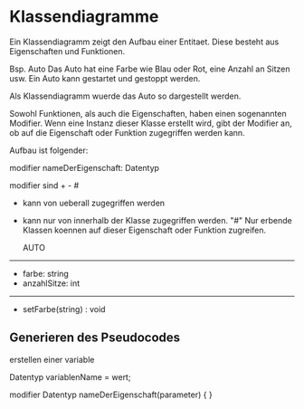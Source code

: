 # Klassendiagramme

Ein Klassendiagramm zeigt den Aufbau einer Entitaet.
Diese besteht aus Eigenschaften und Funktionen.

Bsp. Auto
Das Auto hat eine Farbe wie Blau oder Rot, eine Anzahl an Sitzen usw.
Ein Auto kann gestartet und gestoppt werden.

Als Klassendiagramm wuerde das Auto so dargestellt werden.

Sowohl Funktionen, als auch die Eigenschaften, haben einen sogenannten Modifier.
Wenn eine Instanz dieser Klasse erstellt wird, gibt der Modifier an, ob auf die Eigenschaft oder Funktion
zugegriffen werden kann. 

Aufbau ist folgender:

modifier nameDerEigenschaft: Datentyp

modifier sind + - #
+ kann von ueberall zugegriffen werden
- kann nur von innerhalb der Klasse zugegriffen werden.
"#" Nur erbende Klassen koennen auf dieser Eigenschaft oder Funktion zugreifen. 


    AUTO
-------------
- farbe: string
- anzahlSitze: int
-------------
+ setFarbe(string) : void

## Generieren des Pseudocodes

erstellen einer variable

Datentyp variablenName = wert;

modifier Datentyp nameDerEigenschaft(parameter)
{
}
